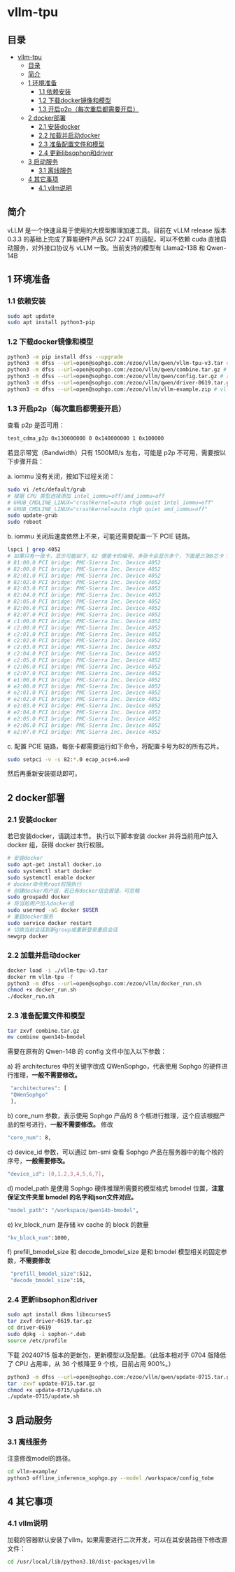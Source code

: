 # vllm-tpu

## 目录

- [vllm-tpu](#vllm-tpu)
  - [目录](#目录)
  - [简介](#简介)
  - [1 环境准备](#1-环境准备)
    - [1.1 依赖安装](#11-依赖安装)
    - [1.2 下载docker镜像和模型](#12-下载docker镜像和模型)
    - [1.3 开启p2p（每次重启都需要开启）](#13-开启p2p每次重启都需要开启)
  - [2 docker部署](#2-docker部署)
    - [2.1 安装docker](#21-安装docker)
    - [2.2 加载并启动docker](#22-加载并启动docker)
    - [2.3 准备配置文件和模型](#23-准备配置文件和模型)
    - [2.4 更新libsophon和driver](#24-更新libsophon和driver)
  - [3 启动服务](#3-启动服务)
    - [3.1 离线服务](#31-离线服务)
  - [4 其它事项](#4-其它事项)
    - [4.1 vllm说明](#41-vllm说明)


## 简介
vLLM 是一个快速且易于使用的大模型推理加速工具。目前在 vLLM release 版本 0.3.3 的基础上完成了算能硬件产品 SC7 224T 的适配，可以不依赖 cuda 直接启动服务，对外接口协议与 vLLM 一致。当前支持的模型有 Llama2-13B 和 Qwen-14B

## 1 环境准备

### 1.1 依赖安装

```bash
sudo apt update 
sudo apt install python3-pip
```

### 1.2 下载docker镜像和模型

```bash
python3 -m pip install dfss --upgrade 
python3 -m dfss --url=open@sophgo.com:/ezoo/vllm/qwen/vllm-tpu-v3.tar # 镜像
python3 -m dfss --url=open@sophgo.com:/ezoo/vllm/qwen/combine.tar.gz # qwen2-14B bmodel，如果自己编译，可以不下
python3 -m dfss --url=open@sophgo.com:/ezoo/vllm/qwen/config.tar.gz # 配置文件，可以不下，仓库已经包含了
python3 -m dfss --url=open@sophgo.com:/ezoo/vllm/qwen/driver-0619.tar.gz # 驱动，必须更新
python3 -m dfss --url=open@sophgo.com:/ezoo/vllm/vllm-example.zip # vllm 示例代码，可以不下，使用本仓库代码
```


### 1.3 开启p2p（每次重启都需要开启）
查看 p2p 是否可用：
```bash
test_cdma_p2p 0x130000000 0 0x140000000 1 0x100000 
```

若显示带宽（Bandwidth）只有 1500MB/s 左右，可能是 p2p 不可用，需要按以下步骤开启：

a. iommu 没有关闭，按如下过程关闭：
```bash
sudo vi /etc/default/grub 
# 根据 CPU 类型选择添加 intel_iommu=off/amd_iommu=off 
# GRUB_CMDLINE_LINUX="crashkernel=auto rhgb quiet intel_iommu=off" 
# GRUB_CMDLINE_LINUX="crashkernel=auto rhgb quiet amd_iommu=off" 
sudo update-grub 
sudo reboot
```

b. iommu 关闭后速度依然上不来，可能还需要配置一下 PCIE 链路。
```bash
lspci | grep 4052 
# 如果只有一张卡，显示可能如下，82 便是卡的编号。多张卡会显示多个，下面是三张8芯卡：
# 81:00.0 PCI bridge: PMC-Sierra Inc. Device 4052
# 82:00.0 PCI bridge: PMC-Sierra Inc. Device 4052
# 82:01.0 PCI bridge: PMC-Sierra Inc. Device 4052
# 82:02.0 PCI bridge: PMC-Sierra Inc. Device 4052
# 82:03.0 PCI bridge: PMC-Sierra Inc. Device 4052
# 82:04.0 PCI bridge: PMC-Sierra Inc. Device 4052
# 82:05.0 PCI bridge: PMC-Sierra Inc. Device 4052
# 82:06.0 PCI bridge: PMC-Sierra Inc. Device 4052
# 82:07.0 PCI bridge: PMC-Sierra Inc. Device 4052
# c1:00.0 PCI bridge: PMC-Sierra Inc. Device 4052
# c2:00.0 PCI bridge: PMC-Sierra Inc. Device 4052
# c2:01.0 PCI bridge: PMC-Sierra Inc. Device 4052
# c2:02.0 PCI bridge: PMC-Sierra Inc. Device 4052
# c2:03.0 PCI bridge: PMC-Sierra Inc. Device 4052
# c2:04.0 PCI bridge: PMC-Sierra Inc. Device 4052
# c2:05.0 PCI bridge: PMC-Sierra Inc. Device 4052
# c2:06.0 PCI bridge: PMC-Sierra Inc. Device 4052
# c2:07.0 PCI bridge: PMC-Sierra Inc. Device 4052
# e1:00.0 PCI bridge: PMC-Sierra Inc. Device 4052
# e2:00.0 PCI bridge: PMC-Sierra Inc. Device 4052
# e2:01.0 PCI bridge: PMC-Sierra Inc. Device 4052
# e2:02.0 PCI bridge: PMC-Sierra Inc. Device 4052
# e2:03.0 PCI bridge: PMC-Sierra Inc. Device 4052
# e2:04.0 PCI bridge: PMC-Sierra Inc. Device 4052
# e2:05.0 PCI bridge: PMC-Sierra Inc. Device 4052
# e2:06.0 PCI bridge: PMC-Sierra Inc. Device 4052
# e2:07.0 PCI bridge: PMC-Sierra Inc. Device 4052
```

c. 配置 PCIE 链路，每张卡都需要运行如下命令，将配置卡号为82的所有芯片。
```bash
sudo setpci -v -s 82:*.0 ecap_acs+6.w=0 
```
然后再重新安装驱动即可。

## 2 docker部署

### 2.1 安装docker
若已安装docker，请跳过本节。 执行以下脚本安装 docker 并将当前用户加入 docker 组，获得 docker 执行权限。
```bash
# 安装docker
sudo apt-get install docker.io
sudo systemctl start docker
sudo systemctl enable docker
# docker命令免root权限执行
# 创建docker用户组，若已有docker组会报错，可忽略
sudo groupadd docker
# 将当前用户加入docker组
sudo usermod -aG docker $USER
# 重启docker服务
sudo service docker restart
# 切换当前会话到新group或重新登录重启会话
newgrp docker​
```
### 2.2 加载并启动docker
```bash
docker load -i ./vllm-tpu-v3.tar
docker rm vllm-tpu -f 
python3 -m dfss --url=open@sophgo.com:/ezoo/vllm/docker_run.sh 
chmod +x docker_run.sh 
./docker_run.sh
```

### 2.3 准备配置文件和模型
```bash
tar zxvf combine.tar.gz 
mv combine qwen14b-bmodel 
```

需要在原有的 Qwen-14B 的 config 文件中加入以下参数：

a) 将 architectures 中的关键字改成 QWenSophgo，代表使用 Sophgo 的硬件进行推理，**一般不需要修改。**
```bash
 "architectures": [ 
 "QWenSophgo" 
 ],
 ```
b) core_num 参数，表示使用 Sophgo 产品的 8 个核进行推理，这个应该根据产品的型号进行，**一般不需要修改。**
修改
```bash
"core_num": 8,
```

c) device_id 参数，可以通过 bm-smi 查看 Sophgo 产品在服务器中的每个核的序号，**一般需要修改。**
```bash
"device_id": [0,1,2,3,4,5,6,7], 
```

d) model_path 是使用 Sophgo 硬件推理所需要的模型格式 bmodel 位置，**注意保证文件夹里 bmodel 的名字和json文件对应。**
```bash
"model_path": "/workspace/qwen14b-bmodel", 
```

e) kv_block_num 是存储 kv cache 的 block 的数量
```bash
"kv_block_num":1000, 
```

f) prefill_bmodel_size 和 decode_bmodel_size 是和 bmodel 模型相关的固定参数，**不需要修改**
```bash
 "prefill_bmodel_size":512, 
 "decode_bmodel_size":16,
```

### 2.4 更新libsophon和driver

```bash
sudo apt install dkms libncurses5 
tar zxvf driver-0619.tar.gz 
cd driver-0619 
sudo dpkg -i sophon-*.deb 
source /etc/profile 
```

下载 20240715 版本的更新包，更新模型以及配置。（此版本相对于 0704 版降低了 CPU 占用率，从 36 个核降至 9 个核，目前占用 900%。）
```bash
python3 -m dfss --url=open@sophgo.com:/ezoo/vllm/qwen/update-0715.tar.gz 
tar -zxvf update-0715.tar.gz 
chmod +x update-0715/update.sh 
./update-0715/update.sh
```

## 3 启动服务
### 3.1 离线服务
注意修改model的路径。
```bash
cd vllm-example/
python3 offline_inference_sophgo.py --model /workspace/config_tobe
```

## 4 其它事项
### 4.1 vllm说明

加载的容器默认安装了vllm，如果需要进行二次开发，可以在其安装路径下修改源文件：
```bash
cd /usr/local/lib/python3.10/dist-packages/vllm
```
